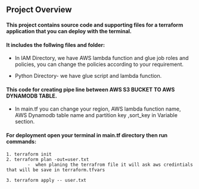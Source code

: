 ## Project Overview
#### This project contains source code and supporting files for a terraform application that you can deploy with the terminal.
#### It includes the follwing files and folder:

- In IAM Directory, we have AWS lambda function and glue job roles and policies, you can change the policies according to your requirement.

- Python Directory- we have glue script and lambda function.

#### This code for creating pipe line between AWS S3 BUCKET TO AWS DYNAMODB TABLE.

- In main.tf you can change your region, AWS lambda function name, AWS Dynamodb table name and partition key ,sort_key in Variable section.

#### For deployment open your terminal in main.tf directory then run commands: 

    1. terraform init
    2. terraform plan -out=user.txt 
            -  when planing the terrafrom file it will ask aws credintials that will be save in terraform.tfvars

    3. terraform apply -- user.txt


